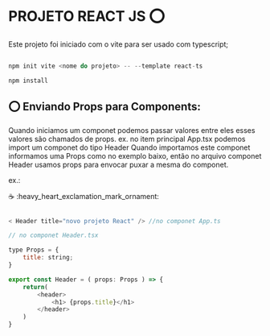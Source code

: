 # PROJETO REACT JS :o:

Este projeto foi iniciado com o vite para ser usado com typescript;

```javascript

npm init vite <nome do projeto> -- --template react-ts

npm install

```
## :o: Enviando Props para Components:

Quando iniciamos um componet podemos passar valores entre eles
esses valores são chamados de props. ex. no item principal
App.tsx podemos import um componet do tipo Header
Quando importamos este componet informamos uma Props como no 
exemplo baixo, então no arquivo componet Header usamos props para
envocar puxar a mesma do componet.

ex.:

:coffee: :heavy_heart_exclamation_mark_ornament:

```javascript

< Header title="novo projeto React" /> //no componet App.ts

// no componet Header.tsx 

type Props = {
    title: string;
}

export const Header = ( props: Props ) => {
    return(
        <header>
            <h1> {props.title}</h1>
        </header>
    )
}

```